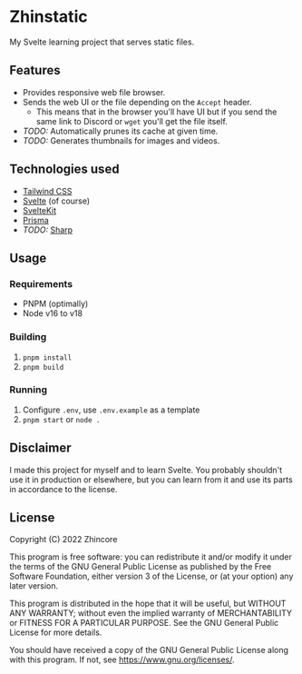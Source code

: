 # Zhinstatic

My Svelte learning project that serves static files.

## Features

- Provides responsive web file browser.
- Sends the web UI or the file depending on the `Accept` header.
  - This means that in the browser you'll have UI but if you send the same link to Discord or `wget` you'll get the file itself.
- _TODO:_ Automatically prunes its cache at given time.
- _TODO:_ Generates thumbnails for images and videos.

## Technologies used

- [Tailwind CSS](https://tailwindcss.com/)
- [Svelte](https://svelte.dev/) (of course)
- [SvelteKit](https://kit.svelte.dev/)
- [Prisma](https://prisma.io/)
- _TODO:_ [Sharp]()

## Usage

### Requirements

- PNPM (optimally)
- Node v16 to v18

### Building

1. `pnpm install`
2. `pnpm build`

### Running

1. Configure `.env`, use `.env.example` as a template
2. `pnpm start` or `node .`

## Disclaimer

I made this project for myself and to learn Svelte. You probably shouldn't use it in production or elsewhere, but you can learn from it and use its parts in accordance to the license.

## License

Copyright (C) 2022 Zhincore

This program is free software: you can redistribute it and/or modify
it under the terms of the GNU General Public License as published by
the Free Software Foundation, either version 3 of the License, or
(at your option) any later version.

This program is distributed in the hope that it will be useful,
but WITHOUT ANY WARRANTY; without even the implied warranty of
MERCHANTABILITY or FITNESS FOR A PARTICULAR PURPOSE. See the
GNU General Public License for more details.

You should have received a copy of the GNU General Public License
along with this program. If not, see <https://www.gnu.org/licenses/>.
